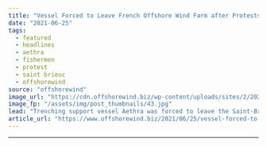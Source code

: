 ```yaml
---
title: "Vessel Forced to Leave French Offshore Wind Farm after Protests Turn Ugly"
date: "2021-06-25"
tags: 
  - featured
  - headlines
  - aethra
  - fishermen
  - protest
  - saint brieuc
  - offshorewind
source: "offshorewind"
image_url: "https://cdn.offshorewind.biz/wp-content/uploads/sites/2/2021/06/25085003/Vessel-Forced-to-Leave-French-Offshore-Wind-Farm-after-Protests-Turn-Ugly.jpg"
image_fp: "/assets/img/post_thumbnails/43.jpg"
lead: "Trenching support vessel Aethra was forced to leave the Saint-Brieuc offshore wind farm after"
article_url: "https://www.offshorewind.biz/2021/06/25/vessel-forced-to-leave-french-offshore-wind-farm-after-protests-turn-ugly/"
---
```


---
